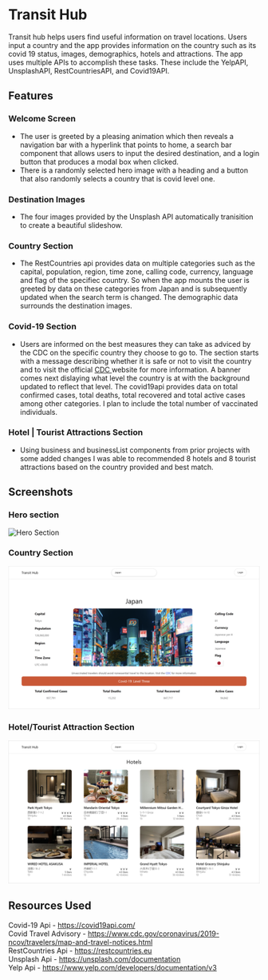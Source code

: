 # Transit Hub
Transit hub helps users find useful information on travel locations. Users input a country and the app provides information on the country such as its covid 19 status, images, demographics, hotels and attractions. The app uses multiple APIs to accomplish these tasks. These include the YelpAPI, UnsplashAPI, RestCountriesAPI, and Covid19API.

## Features
### Welcome Screen
- The user is greeted by a pleasing animation which then reveals a navigation bar with a hyperlink that points to home, a search bar component that allows users to input the desired destination, and a login button that produces a modal box when clicked.
- There is a randomly selected hero image with a heading and a button that also randomly selects a country that is covid level one.
### Destination Images
- The four images provided by the Unsplash API automatically tranisition to create a beautiful slideshow.
### Country Section
- The RestCountries api provides data on multiple categories such as the capital, population, region, time zone, calling code, currency, language and flag of the specifiec country. So when the app mounts the user is greeted by data on these categories from Japan and is subsequently updated when the search term is changed. The demographic data surrounds the destination images.
### Covid-19 Section
- Users are informed on the best measures they can take as adviced by the CDC on the specific country they choose to go to. The section starts with a message describing whether it is safe or not to visit the country and to visit the official <a class="cdc-link" href="https://www.cdc.gov/coronavirus/2019-ncov/travelers/map-and-travel-notices.html" target="_blank" rel="noreferrer">CDC </a> website for more information. A banner comes next dislaying what level the country is at with the background updated to reflect that level. The covid19api provides data on total confirmed cases, total deaths, total recovered and total active cases among other categories. I plan to include the total number of vaccinated individuals.
### Hotel | Tourist Attractions Section
- Using business and businessList components from prior projects with some added changes I was able to recommended 8 hotels and 8 tourist attractions based on the country provided and best match.

## Screenshots
### Hero section
![Hero Section](https://github.com/TonyADI/transit-hub/blob/main/src/assets/images/screenshot3.png?raw=true)
<br />
### Country Section
![Country Section](https://github.com/TonyADI/transit-hub/blob/main/src/assets/images/screenshot1.png?raw=true)
<br />
### Hotel/Tourist Attraction Section
![Hotel/Tourist Attraction Section](https://github.com/TonyADI/transit-hub/blob/main/src/assets/images/screenshot2.png?raw=true)

## Resources Used
Covid-19 Api - https://covid19api.com/
<br>
Covid Travel Advisory - https://www.cdc.gov/coronavirus/2019-ncov/travelers/map-and-travel-notices.html
<br>
RestCountries Api - https://restcountries.eu
<br>
Unsplash Api - https://unsplash.com/documentation
<br>
Yelp Api - https://www.yelp.com/developers/documentation/v3

